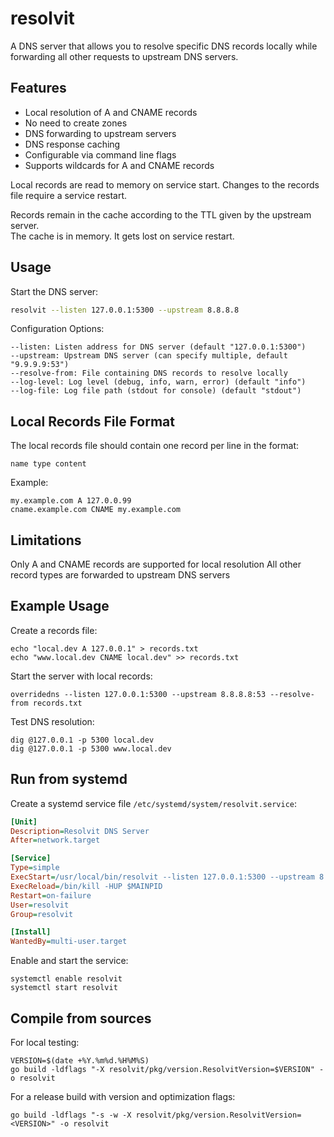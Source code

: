 # resolvit

A DNS server that allows you to resolve specific DNS records locally while forwarding all other
requests to upstream DNS servers.

## Features

- Local resolution of A and CNAME records
- No need to create zones
- DNS forwarding to upstream servers
- DNS response caching
- Configurable via command line flags
- Supports wildcards for A and CNAME records

Local records are read to memory on service start. Changes to the records file require
a service restart.

Records remain in the cache according to the TTL given by the upstream server.  
The cache is in memory. It gets lost on service restart.

## Usage

Start the DNS server:

```bash
resolvit --listen 127.0.0.1:5300 --upstream 8.8.8.8
```

Configuration Options:

```
--listen: Listen address for DNS server (default "127.0.0.1:5300")
--upstream: Upstream DNS server (can specify multiple, default "9.9.9.9:53")
--resolve-from: File containing DNS records to resolve locally
--log-level: Log level (debug, info, warn, error) (default "info")
--log-file: Log file path (stdout for console) (default "stdout")
```

## Local Records File Format

The local records file should contain one record per line in the format:

`name type content`

Example:

    my.example.com A 127.0.0.99
    cname.example.com CNAME my.example.com

## Limitations

Only A and CNAME records are supported for local resolution
All other record types are forwarded to upstream DNS servers

## Example Usage

Create a records file:

    echo "local.dev A 127.0.0.1" > records.txt
    echo "www.local.dev CNAME local.dev" >> records.txt

Start the server with local records:

    overridedns --listen 127.0.0.1:5300 --upstream 8.8.8.8:53 --resolve-from records.txt

Test DNS resolution:

    dig @127.0.0.1 -p 5300 local.dev
    dig @127.0.0.1 -p 5300 www.local.dev

## Run from systemd

Create a systemd service file `/etc/systemd/system/resolvit.service`:

```ini
[Unit]
Description=Resolvit DNS Server
After=network.target

[Service]
Type=simple
ExecStart=/usr/local/bin/resolvit --listen 127.0.0.1:5300 --upstream 8.8.8.8:53 --resolve-from /etc/overridedns/records.txt
ExecReload=/bin/kill -HUP $MAINPID
Restart=on-failure
User=resolvit
Group=resolvit

[Install]
WantedBy=multi-user.target
```

Enable and start the service:

    systemctl enable resolvit
    systemctl start resolvit

## Compile from sources

For local testing:

    VERSION=$(date +%Y.%m%d.%H%M%S)
    go build -ldflags "-X resolvit/pkg/version.ResolvitVersion=$VERSION" -o resolvit

For a release build with version and optimization flags:

    go build -ldflags "-s -w -X resolvit/pkg/version.ResolvitVersion=<VERSION>" -o resolvit
